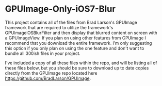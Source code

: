 GPUImage-Only-iOS7-Blur
=======================

This project contains all of the files from Brad Larson's GPUImage framework that are required to utilize the framework's GPUImageiOSBlurFilter and then display that blurred content on screen with a GPUImageView. If you plan on using other features from GPUImage I recommend that you download the entire framework. I'm only suggesting this option if you only plan on using the one feature and don't want to bundle all 300ish files in your project.

I've included a copy of all these files within the repo, and will be listing all of these files below, but you should be sure to download up to date copies directly from the GPUImage repo located here https://github.com/BradLarson/GPUImage.

